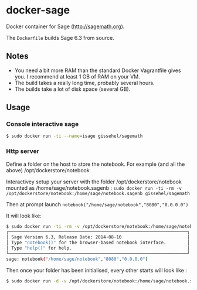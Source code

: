 # docker-sage

Docker container for Sage (http://sagemath.org).

The `Dockerfile` builds Sage 6.3 from source.

## Notes

* You need a bit more RAM than the standard Docker Vagrantfile gives you.
  I recommend at least 1 GB of RAM on your VM.
* The build takes a really long time, probably several hours.
* The builds take a lot of disk space (several GB).

## Usage

### Console interactive sage

```bash
$ sudo docker run -ti --name=isage gissehel/sagemath
```

### Http server

Define a folder on the host to store the notebook. For example (and all the above) /opt/dockerstore/notebook

Interactivey setup your server with the folder /opt/dockerstore/notebook mounted as /home/sage/notebook.sagenb : `sudo docker run -ti -rm -v /opt/dockerstore/notebook:/home/sage/notebook.sagenb gissehel/sagemath`

Then at prompt launch `notebook("/home/sage/notebook","8080","0.0.0.0")`

It will look like:

```bash
$ sudo docker run -ti -rm -v /opt/dockerstore/notebook:/home/sage/notebook.sagenb gissehel/sagemath
┌────────────────────────────────────────────────────────────────────┐
│ Sage Version 6.3, Release Date: 2014-08-10                         │
│ Type "notebook()" for the browser-based notebook interface.        │
│ Type "help()" for help.                                            │
└────────────────────────────────────────────────────────────────────┘
sage: notebook("/home/sage/notebook","8080","0.0.0.0")
```

Then once your folder has been initialised, every other starts will look like :

```bash
$ sudo docker run -d -v /opt/dockerstore/notebook:/home/sage/notebook.sagenb -p 127.0.0.1:8080:8080 --name=sage gissehel/sagemath -notebook /home/sage/notebook 8080 0.0.0.0
```





